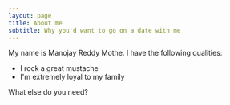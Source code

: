 ```yaml
---
layout: page
title: About me
subtitle: Why you'd want to go on a date with me
---
```


My name is Manojay Reddy Mothe. I have the following qualities:

- I rock a great mustache
- I'm extremely loyal to my family

What else do you need?

